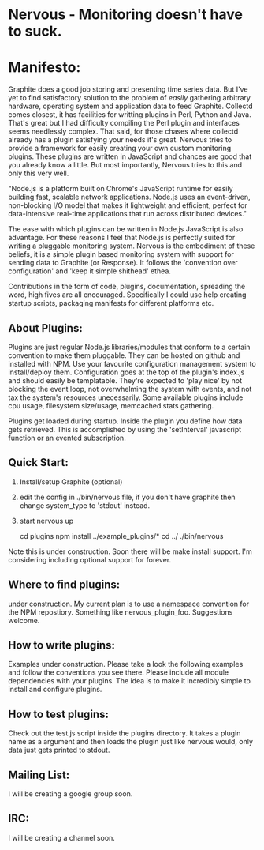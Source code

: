 # Nervous - Monitoring doesn't have to suck.

# Manifesto:

Graphite does a good job storing and presenting time series data. But I've yet to find satisfactory solution to the problem of *easily* gathering arbitrary hardware, operating system and application data to feed Graphite. Collectd comes closest, it has facilities for writting plugins in Perl, Python and Java. That's great but I had difficulty compiling the Perl plugin and interfaces seems needlessly complex. That said, for those chases where collectd already has a plugin satisfying your needs it's great. Nervous tries to provide a framework for easily creating your own custom monitoring plugins. These plugins are written in JavaScript and chances are good that you already know a little. But most importantly, Nervous tries to this and only this very well. 

"Node.js is a platform built on Chrome's JavaScript runtime for easily building fast, scalable network applications. Node.js uses an event-driven, non-blocking I/O model that makes it lightweight and efficient, perfect for data-intensive real-time applications that run across distributed devices."

The ease with which plugins can be written in Node.js JavaScript is also advantage.  For these reasons I feel that Node.js is perfectly suited for writing a pluggable monitoring system.  Nervous is the embodiment of these beliefs, it is a simple plugin based monitoring system with support for sending data to Graphite (or Response). It follows the 'convention over configuration' and 'keep it simple shithead' ethea.

Contributions in the form of code, plugins,  documentation, spreading the word, high fives are all encouraged. Specifically I could use help creating startup scripts, packaging manifests for different platforms etc. 

## About Plugins: 

Plugins are just regular Node.js libraries/modules that conform to a certain convention to make them pluggable. They can be hosted on github and installed with NPM. Use your favourite configuration management system to install/deploy them. Configuration goes at the top of the plugin's index.js and should easily be templatable. They're expected to 'play nice' by not blocking the event loop, not overwhelming the system with events, and not tax the system's resources unecessarily. Some available plugins include cpu usage, filesystem size/usage,  memcached stats gathering. 

Plugins get loaded during startup. Inside the plugin you define how data gets retrieved. This is accomplished by using the 'setInterval' javascript function or an evented subscription.  


## Quick Start:

1) Install/setup Graphite (optional)

2) edit the config in ./bin/nervous file, if you don't have graphite then change system_type to 'stdout' instead.

3) start nervous up

   	 cd plugins
	 npm install ../example_plugins/*
	 cd ../
	 ./bin/nervous

Note this is under construction. Soon there will be make install support. I'm considering including optional support for forever. 

## Where to find plugins:

under construction. My current plan is to use a namespace convention for the NPM repostiory. Something like nervous_plugin_foo. Suggestions welcome. 


## How to write plugins:

Examples under construction. Please take a look the following examples and follow the conventions you see there. 
Please include all module dependencies with your plugins. The idea is to make it incredibly simple to install and configure plugins. 


## How to test plugins:

Check out the test.js script inside the plugins directory. It takes a plugin name as a argument and then loads the plugin just like nervous would, only data just gets printed to stdout.


## Mailing List:

I will be creating a google group soon.


## IRC:

I will be creating a channel soon.












